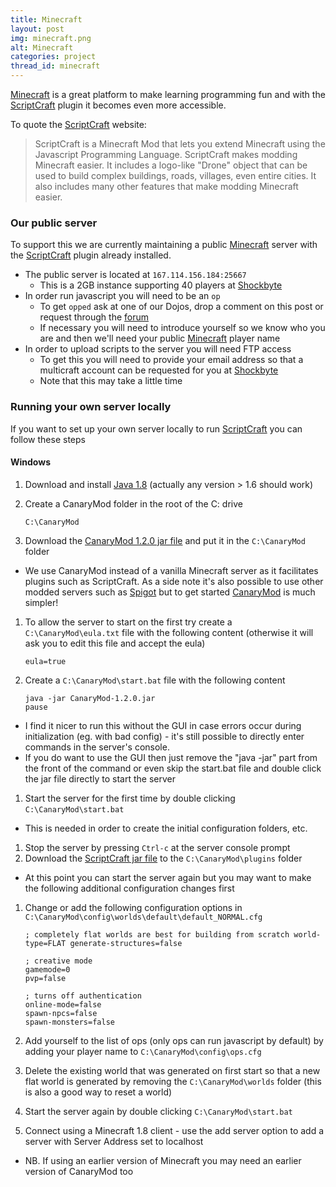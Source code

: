 ```yaml
---
title: Minecraft
layout: post
img: minecraft.png
alt: Minecraft
categories: project
thread_id: minecraft
---
```


[minecraft]: https://minecraft.net
[scriptcraft]: http://scriptcraftjs.org
[scriptcraft-jar]: http://scriptcraftjs.org/download/latest/
[forum]: /forum
[shockbyte]: https://shockbyte.com/
[java]: https://java.com/en/download/
[canarymod]: http://canarymod.net/releases
[spigot]: http://www.spigotmc.org/

[Minecraft][minecraft] is a great platform to make learning programming fun and with the [ScriptCraft][scriptcraft] plugin it becomes even more accessible.

To quote the [ScriptCraft][scriptcraft] website:

> ScriptCraft is a Minecraft Mod that lets you extend Minecraft using the Javascript Programming Language. ScriptCraft makes modding Minecraft easier. It includes a logo-like "Drone" object that can be used to build complex buildings, roads, villages, even entire cities. It also includes many other features that make modding Minecraft easier.

### Our public server

To support this we are currently maintaining a public [Minecraft][minecraft] server with the [ScriptCraft][scriptcraft] plugin already installed.

- The public server is located at `167.114.156.184:25667`
  - This is a 2GB instance supporting 40 players at [Shockbyte][shockbyte]
- In order run javascript you will need to be an `op`
  - To get `opped` ask at one of our Dojos, drop a comment on this post or request through the [forum][forum]
  - If necessary you will need to introduce yourself so we know who you are and then we'll need your public [Minecraft][minecraft] player name
- In order to upload scripts to the server you will need FTP access
  - To get this you will need to provide your email address so that a multicraft account can be requested for you at [Shockbyte][shockbyte]
  - Note that this may take a little time

### Running your own server locally

If you want to set up your own server locally to run [ScriptCraft][scriptcraft] you can follow these steps

#### Windows

1. Download and install [Java 1.8][java] (actually any version > 1.6 should work)

1. Create a CanaryMod folder in the root of the C: drive

    ```
    C:\CanaryMod
    ```
1. Download the [CanaryMod 1.2.0 jar file](canarymod) and put it in the `C:\CanaryMod` folder
  - We use CanaryMod instead of a vanilla Minecraft server as it facilitates plugins such as ScriptCraft. As a side note it's also possible to use other modded servers such as [Spigot][spigot] but to get started [CanaryMod][canarymod] is much simpler!
1. To allow the server to start on the first try create a `C:\CanaryMod\eula.txt` file with the following content (otherwise it will ask you to edit this file and accept the eula)

    ```
    eula=true
    ```
1. Create a `C:\CanaryMod\start.bat` file with the following content

    ```
    java -jar CanaryMod-1.2.0.jar
    pause
    ```
  - I find it nicer to run this without the GUI in case errors occur during initialization (eg. with bad config) - it's still possible to directly enter commands in the server's console.
  - If you do want to use the GUI then just remove the "java -jar" part from the front of the command or even skip the start.bat file and double click the jar file directly to start the server
1. Start the server for the first time by double clicking `C:\CanaryMod\start.bat`
  - This is needed in order to create the initial configuration folders, etc.
1. Stop the server by pressing `Ctrl-c` at the server console prompt
1. Download the [ScriptCraft jar file][scriptcraft-jar] to the `C:\CanaryMod\plugins` folder
  - At this point you can start the server again but you may want to make the following additional configuration changes first
1. Change or add the following configuration options in `C:\CanaryMod\config\worlds\default\default_NORMAL.cfg`

    ```
    ; completely flat worlds are best for building from scratch world-type=FLAT generate-structures=false
    
    ; creative mode
    gamemode=0
    pvp=false
    
    ; turns off authentication
    online-mode=false
    spawn-npcs=false
    spawn-monsters=false
    ```
1. Add yourself to the list of ops (only ops can run javascript by default) by adding your player name to `C:\CanaryMod\config\ops.cfg`
1. Delete the existing world that was generated on first start so that a new flat world is generated by removing the `C:\CanaryMod\worlds` folder (this is also a good way to reset a world)
1. Start the server again by double clicking `C:\CanaryMod\start.bat`
1. Connect using a Minecraft 1.8 client - use the add server option to add a server with Server Address set to localhost
  - NB. If using an earlier version of Minecraft you may need an earlier version of CanaryMod too
